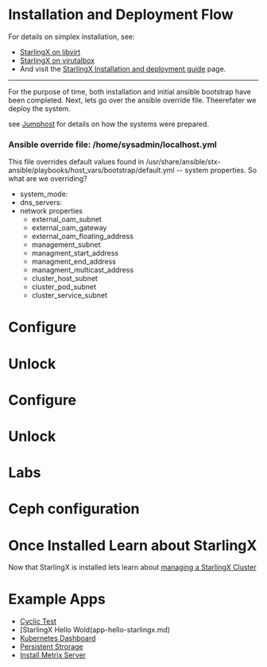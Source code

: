 # Installation and Deployment Flow

For details on simplex installation, see:
- [StarlingX on libvirt](libvirt/README.md)
- [StarlingX on virutalbox](virtualbox/reademe.md)
- And visit the [StarlingX Installation and deployment guide](https://docs.starlingx.io/deploy_install_guides/index-install-e083ca818006.html) page. 

---

For the purpose of time, both installation and initial ansible bootstrap have been completed. Next, lets go over the ansible override file. Theerefater we deploy the system.

see [Jumphost](../jumphost-setup/jump-host.md) for details on how the systems were prepared. 

### Ansible override file: /home/sysadmin/localhost.yml

This file overrides default values found in /usr/share/ansible/stx-ansible/playbooks/host_vars/bootstrap/default.yml -- system properties. So what are we overriding?

- system_mode:
- dns_servers:
- network properties
	- external_oam_subnet
	- external_oam_gateway
	- external_oam_floating_address
	- management_subnet
	- managment_start_address
	- managment_end_address
	- managment_multicast_address
	- cluster_host_subnet
	- cluster_pod_subnet
	- cluster_service_subnet
	

# Configure

# Unlock 

# Configure

# Unlock

# Labs


# Ceph configuration

# Once Installed Learn about StarlingX

Now that StarlingX is installed lets learn about [managing a StarlingX Cluster](Familiarization-of-StarlingX-Management.md)

# Example Apps

- [Cyclic Test](app-cyclictest.md)
- [StarlingX Hello Wold(app-hello-starlingx.md)
- [Kubernetes Dashboard](app-kubernetes-dashboard.md)
- [Persistent Strorage](app-hello-persistent-storage.md)
- [Install Metrix Server](https://docs.starlingx.io/admintasks/kubernetes/kubernetes-admin-tutorials-metrics-server.html)